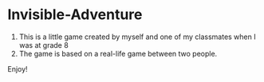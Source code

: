 # Invisible-Adventure

1. This is a little game created by myself and one of my classmates when I was at grade 8
2. The game is based on a real-life game between two people.

Enjoy!
